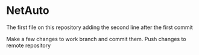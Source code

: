 # NetAuto
The first file on this repository 
adding the second line after the first commit


Make a few changes to work branch and commit them. Push changes to
remote repository
